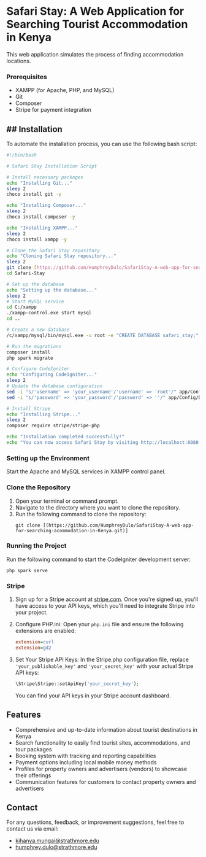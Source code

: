 # Safari Stay: A Web Application for Searching Tourist Accommodation in Kenya

This web application simulates the process of finding accommodation locations.

### Prerequisites
- XAMPP (for Apache, PHP, and MySQL)
- Git
- Composer
- Stripe for payment integration
  
## ## Installation 

To automate the installation process, you can use the following bash script:

```bash
#!/bin/bash

# Safari Stay Installation Script

# Install necessary packages
echo "Installing Git..."
sleep 2
choco install git -y

echo "Installing Composer..."
sleep 2
choco install composer -y

echo "Installing XAMPP..."
sleep 2
choco install xampp -y

# Clone the Safari Stay repository
echo "Cloning Safari Stay repository..."
sleep 2
git clone [https://github.com/HumphreyDulo/SafariStay-A-web-app-for-searching-acommodation-in-Kenya.git]
cd Safari-Stay

# Set up the database
echo "Setting up the database..."
sleep 2
# Start MySQL service
cd C:/xampp
./xampp-control.exe start mysql
cd ..

# Create a new database
/c/xampp/mysql/bin/mysql.exe -u root -e "CREATE DATABASE safari_stay;"

# Run the migrations
composer install
php spark migrate

# Configure CodeIgniter
echo "Configuring CodeIgniter..."
sleep 2
# Update the database configuration
sed -i "s/'username' => 'your_username'/'username' => 'root'/" app/Config/Database.php
sed -i "s/'password' => 'your_password'/'password' => ''/" app/Config/Database.php

# Install Stripe
echo "Installing Stripe..."
sleep 2
composer require stripe/stripe-php

echo "Installation completed successfully!"
echo "You can now access Safari Stay by visiting http://localhost:8080 in your web browser."
```


### Setting up the Environment

Start the Apache and MySQL services in XAMPP control panel.

### Clone the Repository
1. Open your terminal or command prompt.
2. Navigate to the directory where you want to clone the repository.
3. Run the following command to clone the repository:
   ```terminal
   git clone [(https://github.com/HumphreyDulo/SafariStay-A-web-app-for-searching-acommodation-in-Kenya.git)]
   ```

### Running the Project
 Run the following command to start the CodeIgniter development server:
   ```terminal
   php spark serve
   ```

### Stripe

1. Sign up for a Stripe account at [stripe.com](https://stripe.com). Once you're signed up, you'll have access to your API keys, which you'll need to integrate Stripe into your project.

2. Configure PHP.ini: Open your `php.ini` file and ensure the following extensions are enabled:

   ```ini
   extension=curl
   extension=gd2
   ```

3. Set Your Stripe API Keys: In the Stripe.php configuration file, replace `'your_publishable_key'` and `'your_secret_key'` with your actual Stripe API keys:

   ```php
   \Stripe\Stripe::setApiKey('your_secret_key');
   ```

   You can find your API keys in your Stripe account dashboard.

##  Features

- Comprehensive and up-to-date information about tourist destinations in Kenya
- Search functionality to easily find tourist sites, accommodations, and tour packages
- Booking system with tracking and reporting capabilities
- Payment options including local mobile money methods
- Profiles for property owners and advertisers (vendors) to showcase their offerings
- Communication features for customers to contact property owners and advertisers


## Contact

For any questions, feedback, or improvement suggestions, feel free to contact us via email:
- kihanya.mungai@strathmore.edu
- humphrey.dulo@strathmore.edu



